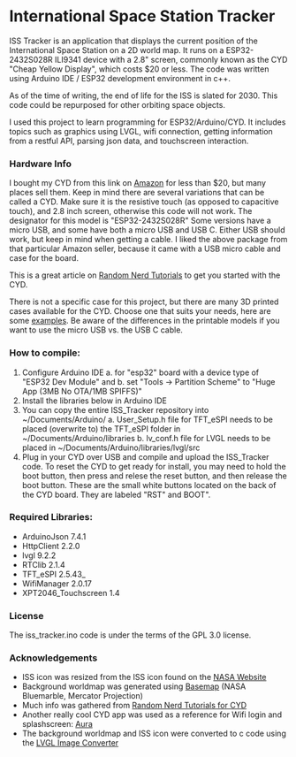 # International Space Station Tracker

ISS Tracker is an application that displays the current position of the International Space Station on a 2D world map. 
It runs on a ESP32-2432S028R ILI9341 device with a 2.8" screen, commonly known as the CYD "Cheap Yellow Display", 
which costs $20 or less. The code was written using Arduino IDE / ESP32 development environment in c++.

As of the time of writing, the end of life for the ISS is slated for 2030.
This code could be repurposed for other orbiting space objects.

I used this project to learn programming for ESP32/Arduino/CYD.
It includes topics such as graphics using LVGL, wifi connection, getting
information from a restful API, parsing json data, and touchscreen interaction.

### Hardware Info

I bought my CYD from this link on [Amazon](https://www.amazon.com/dp/B0CG2WQGP9) for less than $20, but many places sell them.
Keep in mind there are several variations that can be called a CYD. Make sure it is the resistive touch (as opposed to 
capacitive touch), and 2.8 inch screen, otherwise this code will not work. The designator for this model is "ESP32-2432S028R"
Some versions have a micro USB, and some have both a micro USB and USB C. Either USB should work, but keep in mind 
when getting a cable. I liked the above package from that particular Amazon seller, because it came with a 
USB micro cable and case for the board.

This is a great article on [Random Nerd Tutorials](https://randomnerdtutorials.com/cheap-yellow-display-esp32-2432s028r/) to get you started with the CYD.

There is not a specific case for this project, but there are many 3D printed cases available for the CYD.
Choose one that suits your needs, here are some [examples](https://www.printables.com/tag/cyd). 
Be aware of the differences in the printable models if you want to use the micro USB vs. the USB C cable.

### How to compile:

1. Configure Arduino IDE 
    a. for "esp32" board with a device type of "ESP32 Dev Module" and
    b. set "Tools -> Partition Scheme" to "Huge App (3MB No OTA/1MB SPIFFS)"
2. Install the libraries below in Arduino IDE
3. You can copy the entire ISS_Tracker repository into ~/Documents/Arduino/
    a. User_Setup.h file for TFT_eSPI needs to be placed (overwrite to) the TFT_eSPI folder in ~/Documents/Arduino/libraries
    b. lv_conf.h file for LVGL needs to be placed in ~/Documents/Arduino/libraries/lvgl/src
4. Plug in your CYD over USB and compile and upload the ISS_Tracker code. To reset the CYD to get ready for install, you may need to
    hold the boot button, then press and relese the reset button, and then release the boot button. These are the small white buttons
	located on the back of the CYD board. They are labeled "RST" and BOOT".

### Required Libraries:

- ArduinoJson 7.4.1
- HttpClient 2.2.0
- lvgl 9.2.2
- RTClib 2.1.4
- TFT_eSPI 2.5.43_
- WifiManager 2.0.17
- XPT2046_Touchscreen 1.4

### License

The iss_tracker.ino code is under the terms of the GPL 3.0 license.


### Acknowledgements

- ISS icon was resized from the ISS icon found on the [NASA Website](https://science.nasa.gov/multimedia/spacecraft-icons/)
- Background worldmap was generated using [Basemap](https://matplotlib.org/basemap/stable/) (NASA Bluemarble, Mercator Projection)
- Much info was gathered from [Random Nerd Tutorials for CYD](https://randomnerdtutorials.com/cheap-yellow-display-esp32-2432s028r/)
- Another really cool CYD app was used as a reference for Wifi login and splashscreen: [Aura](https://github.com/Surrey-Homeware/Aura)
- The background worldmap and ISS icon were converted to c code using the [LVGL Image Converter](https://lvgl.io/tools/imageconverter)
